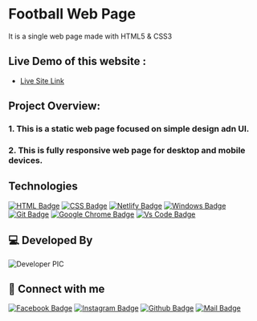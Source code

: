 # Football Web Page

It is a single web page made with HTML5 & CSS3

## Live Demo of this website :

- [Live Site Link](https://tafsiruzzaman.github.io/football-site/index.html)

## Project Overview:

### 1. This is a static web page focused on simple design adn UI.
### 2. This is fully responsive web page for desktop and mobile devices. 

## Technologies

[![HTML Badge](https://img.shields.io/badge/HTML5-E34F26?style=for-the-badge&logo=html5&logoColor=white)](https://github.com/tafsiruzzaman)
[![CSS Badge](https://img.shields.io/badge/CSS3-1572B6?style=for-the-badge&logo=css3&logoColor=white)](https://github.com/tafsiruzzaman)
[![Netlify Badge](https://img.shields.io/badge/Netlify-00C7B7?style=for-the-badge&logo=netlify&logoColor=white)](https://github.com/tafsiruzzaman)
[![Windows Badge](https://img.shields.io/badge/Windows-0078D6?style=for-the-badge&logo=windows&logoColor=white)](https://github.com/tafsiruzzaman)
[![Git Badge](https://img.shields.io/badge/git-f34f29?style=for-the-badge&logo=git&logoColor=white)](https://github.com/tafsiruzzaman)
[![Google Chrome Badge](https://img.shields.io/badge/google_chrome-556532?style=for-the-badge&logo=googlechrome&logoColor=white)](https://github.com/tafsiruzzaman)
[![Vs Code Badge](https://img.shields.io/badge/Visual_Studio_Code-0078D6?style=for-the-badge&logo=visualstudiocode&logoColor=white)](https://code.visualstudio.com/)

## 💻 Developed By

![Developer PIC](https://avatars.githubusercontent.com/u/86625968?s=40&v=4)

## 🚀 Connect with me

[![Facebook Badge](https://img.shields.io/badge/Facebook-1877F2?style=for-the-badge&logo=facebook&logoColor=white)](https://www.facebook.com/tafsirjaman.mahi/)
[![Instagram Badge](https://img.shields.io/badge/Instagram-E4405F?style=for-the-badge&logo=instagram&logoColor=white)](https://www.instagram.com/tafsiruzzamann/)
[![Github Badge](https://img.shields.io/badge/GitHub-100000?style=for-the-badge&logo=github&logoColor=white)](https://github.com/tafsiruzzaman)
[![Mail Badge](https://img.shields.io/badge/Gmail-D14836?style=for-the-badge&logo=gmail&logoColor=white)](mailto:tafsirjaman100@gamail.com)
